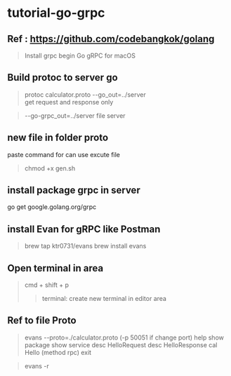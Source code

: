 # tutorial-go-grpc

## Ref : https://github.com/codebangkok/golang
> Install grpc begin Go gRPC for macOS


## Build protoc to server go

> protoc calculator.proto --go_out=../server  
get request and response only

> --go-grpc_out=../server
file server


## new file in folder proto
paste command for can use excute file
> chmod +x gen.sh


## install package grpc in server
go get google.golang.org/grpc

## install Evan for gRPC like Postman
> brew tap ktr0731/evans
> brew install evans

## Open terminal in area
> cmd + shift + p
> >terminal: create new terminal in editor area


## Ref to file Proto
> evans --proto=./calculator.proto (-p 50051 if change port)
help
show package
show service
desc HelloRequest
desc HelloResponse
cal Hello (method rpc)
exit

> evans -r